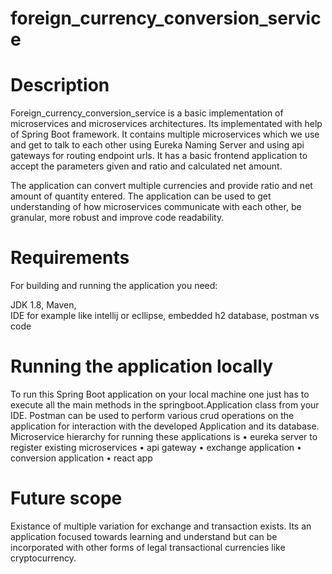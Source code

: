 # foreign_currency_conversion_service

# Description
Foreign_currency_conversion_service is a basic implementation of microservices and microservices architectures. 
Its  implementated with help of Spring Boot framework. 
It contains multiple microservices which we use and get to talk to each other using 
Eureka Naming Server and using api gateways for routing endpoint urls.
It has a basic frontend application to accept the parameters given and ratio and calculated net amount.

The application can convert multiple currencies and provide ratio and net amount of quantity entered.
The application can be used to get understanding of how microservices communicate with each other,
be granular, more robust and improve code readability. 


# Requirements
For building and running the application you need:

JDK 1.8, 
Maven,  
IDE for example like intellij or ecllipse, 
embedded h2 database, 
postman 
vs code


# Running the application locally
To run this Spring Boot application on your local machine one just has to execute all the main methods in the springboot.Application class from your IDE.
Postman can be used to perform various crud operations on the application for interaction with the developed Application and its database.
Microservice hierarchy for running these applications is • eureka server to register existing microservices	
•	api gateway 
•	exchange application 
•	conversion application 
•	react app


# Future scope
Existance of multiple variation for exchange and transaction exists.
Its an application focused towards learning and understand but can be 
incorporated with other forms of legal transactional currencies like cryptocurrency.



